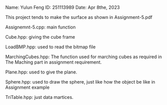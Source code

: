 Name: Yulun Feng
ID: 251113989
Date: Apr 8the, 2023

This project tends to make the surface as shown in Assignment-5.pdf

Assignemnt-5.cpp: main function

Cube.hpp: giving the cube frame

LoadBMP.hpp: used to read the bitmap file

MarchingCubes.hpp: The function used for marching cubes as required in The Maching part in assignment requirement.

Plane.hpp: used to give the plane.

Sphere.hpp: used to draw the sphere, just like how the object be like in Assignment example

TriTable.hpp: just data martices.